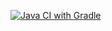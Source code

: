 [![Java CI with Gradle](https://github.com/Lesha55-90/Card_and_Deliv/actions/workflows/gradle.yml/badge.svg)](https://github.com/Lesha55-90/Card_and_Deliv/actions/workflows/gradle.yml)